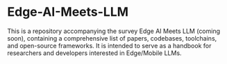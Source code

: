 # Edge-AI-Meets-LLM
This is a repository accompanying the survey Edge AI Meets LLM (coming soon), containing a comprehensive list of papers, codebases, toolchains, and open-source frameworks. It is intended to serve as a handbook for researchers and developers interested in Edge/Mobile LLMs.
